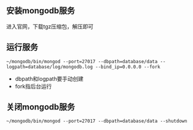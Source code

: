 ## 安装mongodb服务
进入官网，下载tgz压缩包，解压即可

## 运行服务
```shell
~/mongodb/bin/mongod --port=27017 --dbpath=database/data --logpath=database/log/mongodb.log --bind_ip=0.0.0.0 --fork
```
- dbpath和logpath要手动创建
- fork指后台运行

## 关闭mongodb服务
```shell
~/mongodb/bin/mongod --port=27017 --dbpath=database/data --shutdown
```